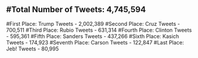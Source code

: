 #Total Number of Tweets: 4,745,594 
---
#First Place: Trump Tweets - 2,002,389
#Second Place: Cruz Tweets - 700,511
#Third Place: Rubio Tweets - 631,314
#Fourth Place: Clinton Tweets - 595,361
#Fifth Place: Sanders Tweets - 437,266
#Sixth Place: Kasich Tweets - 174,923
#Seventh Place: Carson Tweets - 122,847
#Last Place: Jeb! Tweets - 80,995
